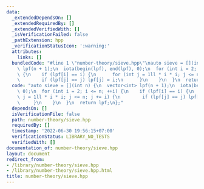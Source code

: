 ```yaml
---
data:
  _extendedDependsOn: []
  _extendedRequiredBy: []
  _extendedVerifiedWith: []
  _isVerificationFailed: false
  _pathExtension: hpp
  _verificationStatusIcon: ':warning:'
  attributes:
    links: []
  bundledCode: "#line 1 \"number-theory/sieve.hpp\"\nauto sieve = [](int n) {\n  vector<int>\
    \ lpf(n + 1);\n  iota(begin(lpf), end(lpf), 0);\n  for (int i = 2; i <= n; ++i)\
    \ {\n    if (lpf[i] == i) {\n      for (int j = 1ll * i * i; j <= n; j += i) {\n\
    \        if (lpf[j] == j) lpf[j] = i;\n      }\n    }\n  }\n  return lpf;\n};\n"
  code: "auto sieve = [](int n) {\n  vector<int> lpf(n + 1);\n  iota(begin(lpf), end(lpf),\
    \ 0);\n  for (int i = 2; i <= n; ++i) {\n    if (lpf[i] == i) {\n      for (int\
    \ j = 1ll * i * i; j <= n; j += i) {\n        if (lpf[j] == j) lpf[j] = i;\n \
    \     }\n    }\n  }\n  return lpf;\n};"
  dependsOn: []
  isVerificationFile: false
  path: number-theory/sieve.hpp
  requiredBy: []
  timestamp: '2022-06-30 19:56:15+07:00'
  verificationStatus: LIBRARY_NO_TESTS
  verifiedWith: []
documentation_of: number-theory/sieve.hpp
layout: document
redirect_from:
- /library/number-theory/sieve.hpp
- /library/number-theory/sieve.hpp.html
title: number-theory/sieve.hpp
---
```

